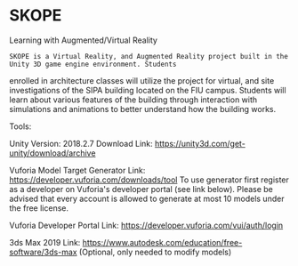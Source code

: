 # SKOPE
Learning with Augmented/Virtual Reality

	SKOPE is a Virtual Reality, and Augmented Reality project built in the Unity 3D game engine environment. Students
enrolled in architecture classes will utilize the project for virtual, and site investigations of the SIPA building located 
on the FIU campus.  Students will learn about various features of the building through interaction with simulations and animations 
to better understand how the building works.

Tools:

Unity Version: 2018.2.7
Download Link: https://unity3d.com/get-unity/download/archive

Vuforia Model Target Generator Link: https://developer.vuforia.com/downloads/tool 
To use generator first register as a developer on Vuforia's developer portal (see link below). Please be advised that every account is allowed to generate at most 10 
models under the free license.

Vuforia Developer Portal Link: https://developer.vuforia.com/vui/auth/login

3ds Max 2019 Link: https://www.autodesk.com/education/free-software/3ds-max (Optional, only needed to modify models)
